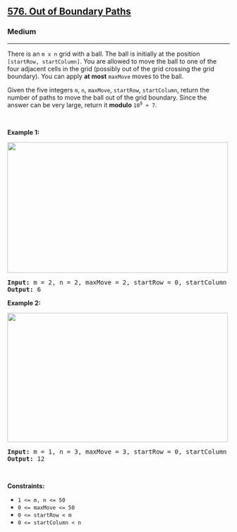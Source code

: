 <h2><a href="https://leetcode.com/problems/out-of-boundary-paths/">576. Out of Boundary Paths</a></h2><h3>Medium</h3><hr><div style="user-select: auto;"><p style="user-select: auto;">There is an <code style="user-select: auto;">m x n</code> grid with a ball. The ball is initially at the position <code style="user-select: auto;">[startRow, startColumn]</code>. You are allowed to move the ball to one of the four adjacent cells in the grid (possibly out of the grid crossing the grid boundary). You can apply <strong style="user-select: auto;">at most</strong> <code style="user-select: auto;">maxMove</code> moves to the ball.</p>

<p style="user-select: auto;">Given the five integers <code style="user-select: auto;">m</code>, <code style="user-select: auto;">n</code>, <code style="user-select: auto;">maxMove</code>, <code style="user-select: auto;">startRow</code>, <code style="user-select: auto;">startColumn</code>, return the number of paths to move the ball out of the grid boundary. Since the answer can be very large, return it <strong style="user-select: auto;">modulo</strong> <code style="user-select: auto;">10<sup style="user-select: auto;">9</sup> + 7</code>.</p>

<p style="user-select: auto;">&nbsp;</p>
<p style="user-select: auto;"><strong class="example" style="user-select: auto;">Example 1:</strong></p>
<img alt="" src="https://assets.leetcode.com/uploads/2021/04/28/out_of_boundary_paths_1.png" style="width: 500px; height: 296px; user-select: auto;">
<pre style="user-select: auto;"><strong style="user-select: auto;">Input:</strong> m = 2, n = 2, maxMove = 2, startRow = 0, startColumn = 0
<strong style="user-select: auto;">Output:</strong> 6
</pre>

<p style="user-select: auto;"><strong class="example" style="user-select: auto;">Example 2:</strong></p>
<img alt="" src="https://assets.leetcode.com/uploads/2021/04/28/out_of_boundary_paths_2.png" style="width: 500px; height: 293px; user-select: auto;">
<pre style="user-select: auto;"><strong style="user-select: auto;">Input:</strong> m = 1, n = 3, maxMove = 3, startRow = 0, startColumn = 1
<strong style="user-select: auto;">Output:</strong> 12
</pre>

<p style="user-select: auto;">&nbsp;</p>
<p style="user-select: auto;"><strong style="user-select: auto;">Constraints:</strong></p>

<ul style="user-select: auto;">
	<li style="user-select: auto;"><code style="user-select: auto;">1 &lt;= m, n &lt;= 50</code></li>
	<li style="user-select: auto;"><code style="user-select: auto;">0 &lt;= maxMove &lt;= 50</code></li>
	<li style="user-select: auto;"><code style="user-select: auto;">0 &lt;= startRow &lt; m</code></li>
	<li style="user-select: auto;"><code style="user-select: auto;">0 &lt;= startColumn &lt; n</code></li>
</ul>
</div>